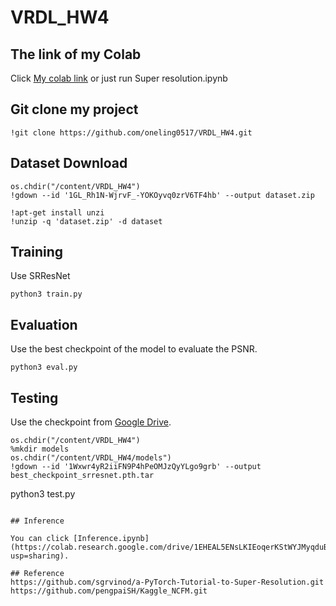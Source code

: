 # VRDL_HW4

## The link of my Colab

Click [My colab link](https://colab.research.google.com/drive/1mrqrHPnOH7Jx5W3o_2td_CifL7wjtpEo?usp=sharing) or just run Super resolution.ipynb

## Git clone my project
```
!git clone https://github.com/oneling0517/VRDL_HW4.git
```
## Dataset Download
```
os.chdir("/content/VRDL_HW4")
!gdown --id '1GL_Rh1N-WjrvF_-YOKOyvq0zrV6TF4hb' --output dataset.zip

!apt-get install unzi
!unzip -q 'dataset.zip' -d dataset
```

## Training
Use SRResNet
```
python3 train.py
```

## Evaluation
Use the best checkpoint of the model to evaluate the PSNR.
```
python3 eval.py
```

## Testing
Use the checkpoint from [Google Drive](https://drive.google.com/file/d/1Wxwr4yR2iiFN9P4hPeOMJzQyYLgo9grb/view?usp=sharing).
```
os.chdir("/content/VRDL_HW4")
%mkdir models
os.chdir("/content/VRDL_HW4/models")
!gdown --id '1Wxwr4yR2iiFN9P4hPeOMJzQyYLgo9grb' --output best_checkpoint_srresnet.pth.tar
```
python3 test.py
```

## Inference

You can click [Inference.ipynb](https://colab.research.google.com/drive/1EHEAL5ENsLKIEoqerKStWYJMyqduB7aE?usp=sharing).

## Reference
https://github.com/sgrvinod/a-PyTorch-Tutorial-to-Super-Resolution.git
https://github.com/pengpaiSH/Kaggle_NCFM.git
